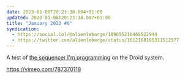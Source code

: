 ```yaml
---
date: 2023-01-08T20:23:30.804+01:00
updated: 2023-01-08T20:23:38.087+01:00
title: "Jamuary 2023 #6"
syndication:
  - https://social.lol/@alienlebarge/109655216468522944
  - https://twitter.com/alienlebarge/status/1612168165311512577
---
```

A test of [the sequencer I'm programming](https://github.com/alienlebarge/droid-emmoder) on the Droid system.

https://vimeo.com/787370118
